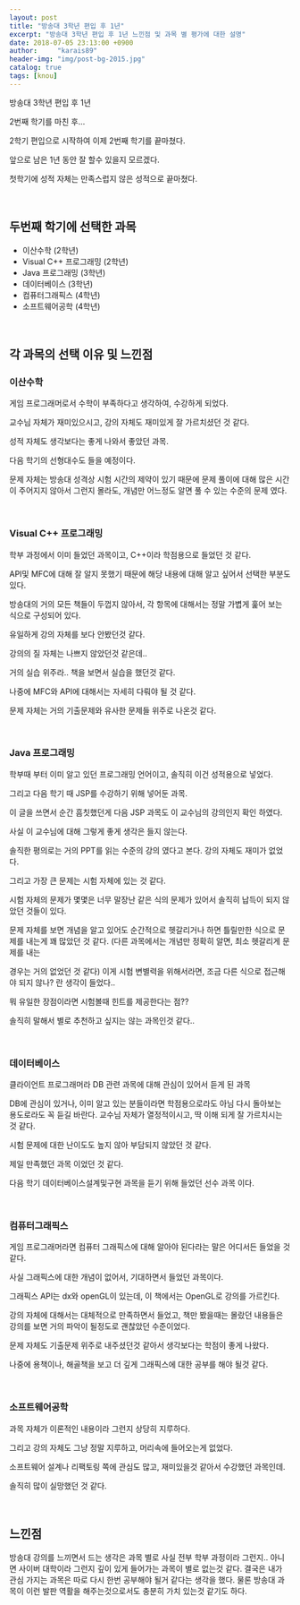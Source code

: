 ```yaml
---
layout: post
title: "방송대 3학년 편입 후 1년"
excerpt: "방송대 3학년 편입 후 1년 느낀점 및 과목 별 평가에 대한 설명"
date: 2018-07-05 23:13:00 +0900
author:     "karais89"
header-img: "img/post-bg-2015.jpg"
catalog: true
tags: [knou]
---
```


방송대 3학년 편입 후 1년

2번째 학기를 마친 후...

2학기 편입으로 시작하여 이제 2번째 학기를 끝마쳤다.

앞으로 남은 1년 동안 잘 할수 있을지 모르겠다.

첫학기에 성적 자체는 만족스럽지 않은 성적으로 끝마쳤다.

<br />

## 두번째 학기에 선택한 과목

- 이산수학 (2학년)
- Visual C++ 프로그래밍 (2학년)
- Java 프로그래밍 (3학년)
- 데이터베이스 (3학년)
- 컴퓨터그래픽스 (4학년)
- 소프트웨어공학 (4학년)

<br />

## 각 과목의 선택 이유 및 느낀점

### 이산수학

게임 프로그래머로서 수학이 부족하다고 생각하여, 수강하게 되었다.

교수님 자체가 재미있으시고, 강의 자체도 재미있게 잘 가르치셨던 것 같다.

성적 자체도 생각보다는 좋게 나와서 좋았던 과목.

다음 학기의 선형대수도 들을 예정이다.


문제 자체는 방송대 성격상 시험 시간의 제약이 있기 때문에 문제 풀이에 대해 많은 시간이 주어지지 않아서 그런지 몰라도, 개념만 어느정도 알면 풀 수 있는 수준의 문제 였다.

<br />

### Visual C++ 프로그래밍

학부 과정에서 이미 들었던 과목이고, C++이라 학점용으로 들었던 것 같다. 

API및 MFC에 대해 잘 알지 못했기 때문에 해당 내용에 대해 알고 싶어서 선택한 부분도 있다.

방송대의 거의 모든 책들이 두껍지 않아서, 각 항목에 대해서는 정말 가볍게 훑어 보는 식으로 구성되어 있다.

유일하게 강의 자체를 보다 안봤던것 같다.

강의의 질 자체는 나쁘지 않았던것 같은데..

거의 실습 위주라.. 책을 보면서 실습을 했던것 같다.

나중에 MFC와 API에 대해서는 자세히 다뤄야 될 것 같다.

문제 자체는 거의 기출문제와 유사한 문제들 위주로 나온것 같다.

<br />

### Java 프로그래밍

학부때 부터 이미 알고 있던 프로그래밍 언어이고, 솔직히 이건 성적용으로 넣었다.

그리고 다음 학기 때 JSP를 수강하기 위해 넣어둔 과목.

이 글을 쓰면서 순간 흠칫했던게 다음 JSP 과목도 이 교수님의 강의인지 확인 하였다.

사실 이 교수님에 대해 그렇게 좋게 생각은 들지 않는다.

솔직한 평의로는 거의 PPT를 읽는 수준의 강의 였다고 본다. 강의 자체도 재미가 없었다.

그리고 가장 큰 문제는 시험 자체에 있는 것 같다.

시험 자체의 문제가 몇몇은 너무 말장난 같은 식의 문제가 있어서 솔직히 납득이 되지 않았던 것들이 있다.

문제 자체를 보면 개념을 알고 있어도 순간적으로 헷갈리거나 하면 틀릴만한 식으로 문제를 내는게 꽤 많았던 것 같다. (다른 과목에서는 개념만 정확히 알면, 최소 헷갈리게 문제를 내는 

경우는 거의 없었던 것 같다) 이게 시험 변별력을 위해서라면, 조금 다른 식으로 접근해야 되지 않나? 란 생각이 들었다..

뭐 유일한 장점이라면 시험볼때 힌트를 제공한다는 점??

솔직히 말해서 별로 추천하고 싶지는 않는 과목인것 같다..

<br />

### 데이터베이스

클라이언트 프로그래머라 DB 관련 과목에 대해 관심이 있어서 듣게 된 과목

DB에 관심이 있거나, 이미 알고 있는 분들이라면 학점용으로라도 아님 다시 돌아보는 용도로라도 꼭 듣길 바란다. 교수님 자체가 열정적이시고, 딱 이해 되게 잘 가르치시는 것 같다.

시험 문제에 대한 난이도도 높지 않아 부담되지 않았던 것 같다.

제일 만족했던 과목 이었던 것 같다.

다음 학기 데이터베이스설계및구현 과목을 듣기 위해 들었던 선수 과목 이다.

<br />

### 컴퓨터그래픽스

게임 프로그래머라면 컴퓨터 그래픽스에 대해 알아야 된다라는 말은 어디서든 들었을 것 같다.

사실 그래픽스에 대한 개념이 없어서, 기대하면서 들었던 과목이다.

그래픽스 API는 dx와 openGL이 있는데, 이 책에서는 OpenGL로 강의를 가르킨다.

강의 자체에 대해서는 대체적으로 만족하면서 들었고, 책만 봤을때는 몰랐던 내용들은 강의를 보면 거의 파악이 될정도로 괜찮았던 수준이었다.

문제 자체도 기출문제 위주로 내주셨던것 같아서 생각보다는 학점이 좋게 나왔다.

나중에 용책이나, 해골책을 보고 더 깊게 그래픽스에 대한 공부를 해야 될것 같다.

<br />

### 소프트웨어공학

과목 자체가 이론적인 내용이라 그런지 상당히 지루하다.

그리고 강의 자체도 그냥 정말 지루하고, 머리속에 들어오는게 없었다.

소프트웨어 설계나 리팩토링 쪽에 관심도 많고, 재미있을것 같아서 수강했던 과목인데.

솔직히 많이 실망했던 것 같다.

<br />

## 느낀점

방송대 강의를 느끼면서 드는 생각은 과목 별로 사실 전부 학부 과정이라 그런지.. 아니면 사이버 대학이라 그런지 깊이 있게 들어가는 과목이 별로 없는것 같다. 결국은 내가 관심 가지는 과목은 따로 다시 한번 공부해야 될거 같다는 생각을 했다. 물론 방송대 과목이 이런 발판 역활을 해주는것으로서도 충분히 가치 있는것 같기도 하다.
